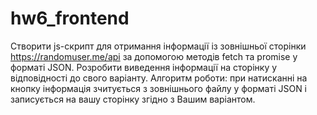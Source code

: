 # hw6_frontend
 Створити js-скрипт для отримання інформації із зовнішньої сторінки https://randomuser.me/api за допомогою методів fetch та promise у форматі JSON.
Розробити виведення інформації на сторінку у відповідності до свого варіанту.
Алгоритм роботи: при натисканні на кнопку інформація зчитується з зовнішнього файлу у форматі JSON і записується на вашу сторінку  згідно з Вашим варіантом. 

